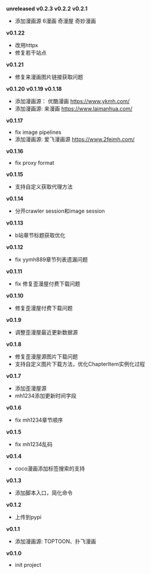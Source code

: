 **unreleased**
**v0.2.3**
**v0.2.2**
**v0.2.1**
- 添加漫画源 6漫画 奇漫屋 奇妙漫画

**v0.1.22**
- 改用httpx
- 修复若干站点

**v0.1.21**
- 修复来漫画图片链接获取问题

**v0.1.20**
**v0.1.19**
**v0.1.18**
- 添加漫画源： 优酷漫画 https://www.ykmh.com/
- 添加漫画源: 来漫画 https://www.laimanhua.com/

**v0.1.17**
- fix image pipelines
- 添加漫画源: 爱飞漫画源 https://www.2feimh.com/

**v0.1.16**
- fix proxy format

**v0.1.15**
- 支持自定义获取代理方法

**v0.1.14**
- 分开crawler session和image session

**v0.1.13**
- b站章节标题获取优化

**v0.1.12**
- fix yymh889章节列表遗漏问题

**v0.1.11**
- fix 修复歪漫屋付费下载问题

**v0.1.10**
- 修复歪漫屋付费下载问题 

**v0.1.9**
- 调整歪漫屋最近更新数据源

**v0.1.8**
- 修复歪漫屋源图片下载问题
- 支持自定义图片下载方法，优化ChapterItem实例化过程

**v0.1.7**
- 添加歪漫屋源
- mh1234添加更新时间字段

**v0.1.6**
- fix mh1234章节顺序

**v0.1.5**
- fix mh1234乱码

**v0.1.4**
- coco漫画添加标签搜索的支持

**v0.1.3**
- 添加脚本入口，简化命令

**v0.1.2**
- 上传到pypi

**v0.1.1**
- 添加漫画源: TOPTOON、扑飞漫画

**v0.1.0**
- init project
